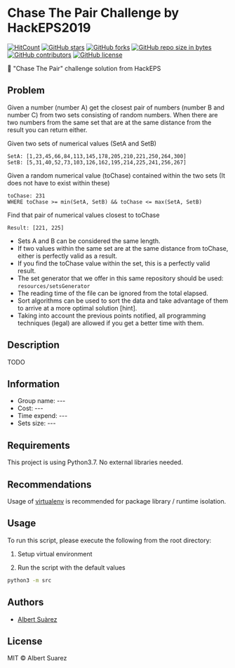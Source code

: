 # Chase The Pair Challenge by HackEPS2019

[![HitCount](http://hits.dwyl.io/AlbertSuarez/hackeps-chasethepair.svg)](http://hits.dwyl.io/AlbertSuarez/hackeps-chasethepair)
[![GitHub stars](https://img.shields.io/github/stars/AlbertSuarez/hackeps-chasethepair.svg)](https://GitHub.com/AlbertSuarez/hackeps-chasethepair/stargazers/)
[![GitHub forks](https://img.shields.io/github/forks/AlbertSuarez/hackeps-chasethepair.svg)](https://GitHub.com/AlbertSuarez/hackeps-chasethepair/network/)
[![GitHub repo size in bytes](https://img.shields.io/github/repo-size/AlbertSuarez/hackeps-chasethepair.svg)](https://github.com/AlbertSuarez/hackeps-chasethepair)
[![GitHub contributors](https://img.shields.io/github/contributors/AlbertSuarez/hackeps-chasethepair.svg)](https://GitHub.com/AlbertSuarez/hackeps-chasethepair/graphs/contributors/)
[![GitHub license](https://img.shields.io/github/license/AlbertSuarez/hackeps-chasethepair.svg)](https://github.com/AlbertSuarez/hackeps-chasethepair/blob/master/LICENSE)

👫 "Chase The Pair" challenge solution from HackEPS

## Problem

Given a number (number A) get the closest pair of numbers (number B and number C) from two sets consisting of random numbers. When there are two numbers from the same set that are at the same distance from the result you can return either.

Given two sets of numerical values (SetA and SetB)

```
SetA: [1,23,45,66,84,113,145,178,205,210,221,250,264,300]
SetB: [5,31,40,52,73,103,126,162,195,214,225,241,256,267]
```

Given a random numerical value (toChase) contained within the two sets (It does not have to exist within these)

```
toChase: 231
WHERE toChase >= min(SetA, SetB) && toChase <= max(SetA, SetB)
```

Find that pair of numerical values closest to toChase

```
Result: [221, 225]
```

- Sets A and B can be considered the same length.
- If two values within the same set are at the same distance from toChase, either is perfectly valid as a result.
- If you find the toChase value within the set, this is a perfectly valid result.
- The set generator that we offer in this same repository should be used: `resources/setsGenerator`
- The reading time of the file can be ignored from the total elapsed.
- Sort algorithms can be used to sort the data and take advantage of them to arrive at a more optimal solution [hint].
- Taking into account the previous points notified, all programming techniques (legal) are allowed if you get a better time with them.

## Description

TODO

## Information

- Group name: ---
- Cost: ---
- Time expend: ---
- Sets size: ---

## Requirements

This project is using Python3.7. No external libraries needed.

## Recommendations

Usage of [virtualenv](https://realpython.com/blog/python/python-virtual-environments-a-primer/) is recommended for package library / runtime isolation.

## Usage

To run this script, please execute the following from the root directory:

1. Setup virtual environment

2. Run the script with the default values

  ```bash
  python3 -m src
  ```

## Authors

- [Albert Suàrez](https://github.com/AlbertSuarez)

## License

MIT © Albert Suarez

